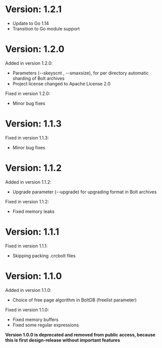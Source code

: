 Version: 1.2.1
========

- Update to Go 1.14
- Transition to Go module support

Version: 1.2.0
========

Added in version 1.2.0:

- Parameters (--skeyscnt , --smaxsize), for per directory automatic sharding of Bolt archives
- Project license changed to Apache License 2.0

Fixed in version 1.2.0:

- Minor bug fixes

Version: 1.1.3
========

Fixed in version 1.1.3:

- Minor bug fixes

Version: 1.1.2
========

Added in version 1.1.2:

- Upgrade parameter (--upgrade) for upgrading format in Bolt archives

Fixed in version 1.1.2:

- Fixed memory leaks

Version: 1.1.1
========

Fixed in version 1.1.1:

- Skipping packing .crcbolt files

Version: 1.1.0
========

Added in version 1.1.0:

- Choice of free page algorithm in BoltDB (freelist parameter)

Fixed in version 1.1.0:

- Fixed memory buffers
- Fixed some regular expressions

**Version 1.0.0 is deprecated and removed from public access, because this is first design-release without important features**
